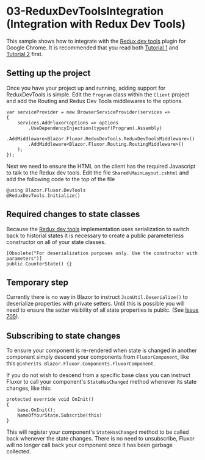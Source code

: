 # 03-ReduxDevToolsIntegration (Integration with Redux Dev Tools)
This sample shows how to integrate with the [Redux dev tools] plugin for Google Chrome. It is recommended that you read both [Tutorial 1] and [Tutorial 2] first.

## Setting up the project
Once you have your project up and running, adding support for ReduxDevTools is simple. Edit the `Program` class within the `Client` project and add the Routing and Redux Dev Tools middlewares to the options.
```
var serviceProvider = new BrowserServiceProvider(services =>
{
	services.AddFluxor(options => options
		.UseDependencyInjection(typeof(Program).Assembly)
		.AddMiddleware<Blazor.Fluxor.ReduxDevTools.ReduxDevToolsMiddleware>()
		.AddMiddleware<Blazor.Fluxor.Routing.RoutingMiddleware>()
	);
});
```

Next we need to ensure the HTML on the client has the required Javascript to talk to the Redux dev tools. Edit the file `Shared\MainLayout.cshtml` and add the following code to the top of the file

```
@using Blazor.Fluxor.DevTools
@ReduxDevTools.Initialize()
```
## Required changes to state classes
Because the [Redux dev tools] implementation uses serialization to switch back to historial states it is necessary to create a public parameterless constructor on all of your state classes.

```
[Obsolete("For deserialization purposes only. Use the constructor with parameters")]
public CounterState() {}
```

## Temporary step
Currently there is no way in Blazor to instruct `JsonUtil.Deserialize()` to deserialize properties with private setters. Until this is possible you will need to ensure the setter visibility of all state properties is public. (See [Issue 705]).

## Subscribing to state changes
To ensure your component is re-rendered when state is changed in another component simply descend your components from `FluxorComponent`, like this `@inherits Blazor.Fluxor.Components.FluxorComponent`.

If you do not wish to descend from a specific base class you can instruct Fluxor to call your component's `StateHasChanged` method whenever its state changes, like this:

```
protected override void OnInit()
{
	base.OnInit();
	NameOfYourState.Subscribe(this)
}
```
This will register your component's `StateHasChanged` method to be called back whenever the state changes. There is no need to unsubscribe, Fluxor will no longer call back your component once it has been garbage collected.

[Redux dev tools]: <https://chrome.google.com/webstore/detail/redux-devtools/lmhkpmbekcpmknklioeibfkpmmfibljd>
[Tutorial 1]: <https://github.com/mrpmorris/blazor-fluxor/tree/master/samples/01-CounterSample>
[Tutorial 2]: <https://github.com/mrpmorris/blazor-fluxor/tree/master/samples/02-WeatherForecastSample>
[Issue 704]: <https://github.com/aspnet/Blazor/issues/704>
[Issue 705]: <https://github.com/aspnet/Blazor/issues/705>